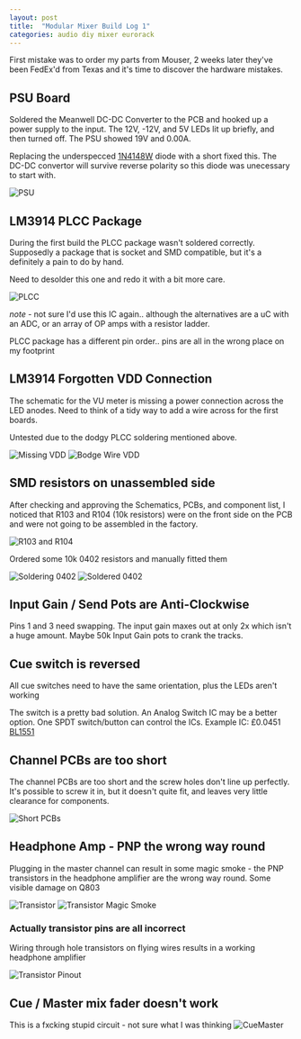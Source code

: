 ```yaml
---
layout: post
title:  "Modular Mixer Build Log 1"
categories: audio diy mixer eurorack
---
```


First mistake was to order my parts from Mouser, 2 weeks later they've been 
FedEx'd from Texas and it's time to discover the hardware mistakes.

## PSU Board

Soldered the Meanwell DC-DC Converter to the PCB and hooked up a power supply to
 the input. The 12V, -12V, and 5V LEDs lit up briefly, and then turned off. The 
PSU showed 19V and 0.00A.

Replacing the underspecced [1N4148W](https://datasheet.lcsc.com/szlcsc/1811061725_ST-Semtech-1N4148W_C81598.pdf)
 diode with a short fixed this. The DC-DC convertor will survive reverse 
polarity so this diode was unecessary to start with.

![PSU](/audio/assets/psu.jpg)

## LM3914 PLCC Package

During the first build the PLCC package wasn't soldered correctly. Supposedly a
package that is socket and SMD compatible, but it's a definitely a pain to do by
 hand.

Need to desolder this one and redo it with a bit more care.

![PLCC](/audio/assets/plcc.jpg)

*note* - not sure I'd use this IC again.. although the alternatives are a uC 
with an ADC, or an array of OP amps with a resistor ladder.

PLCC package has a different pin order.. pins are all in the wrong place on my footprint

## LM3914 Forgotten VDD Connection

The schematic for the VU meter is missing a power connection across the LED
anodes. Need to think of a tidy way to add a wire across for the first boards.

Untested due to the dodgy PLCC soldering mentioned above.

![Missing VDD](/audio/assets/missing-vdd.png)
![Bodge Wire VDD](/audio/assets/bodge-vdd.jpg)

## SMD resistors on unassembled side

After checking and approving the Schematics, PCBs, and component list, I noticed
 that R103 and R104 (10k resistors) were on the front side on the PCB and were 
not going to be assembled in the factory.

![R103 and R104](/audio/assets/unassembled-smd.png)

Ordered some 10k 0402 resistors and manually fitted them

![Soldering 0402](/audio/assets/0402.jpg)
![Soldered 0402](/audio/assets/0402-soldered.jpg)

## Input Gain / Send Pots are Anti-Clockwise

Pins 1 and 3 need swapping. The input gain maxes out at only 2x which isn't a 
huge amount. Maybe 50k Input Gain pots to crank the tracks.

## Cue switch is reversed

All cue switches need to have the same orientation, plus the LEDs aren't working

The switch is a pretty bad solution. An Analog Switch IC may be a better option. 
One SPDT switch/button can control the ICs. Example IC: £0.0451 [BL1551](https://datasheet.lcsc.com/szlcsc/Shanghai-Belling-BL1551_C82528.pdf)

## Channel PCBs are too short

The channel PCBs are too short and the screw holes don't line up perfectly.
It's possible to screw it in, but it doesn't quite fit, and leaves very little 
clearance for components.

![Short PCBs](/audio/assets/short-pcb.jpg)

## Headphone Amp - PNP the wrong way round

Plugging in the master channel can result in some magic smoke - the PNP 
transistors in the headphone amplifier are the wrong way round. Some visible 
damage on Q803

![Transistor](/audio/assets/transistor.png)
![Transistor Magic Smoke](/audio/assets/blown-transistor.jpg)

### Actually transistor pins are all incorrect

Wiring through hole transistors on flying wires results in a working headphone amplifier

![Transistor Pinout](/audio/assets/transistor-pins.png)

## Cue / Master mix fader doesn't work
This is a fxcking stupid circuit - not sure what I was thinking
![CueMaster](/audio/assets/cue-mix.png)

